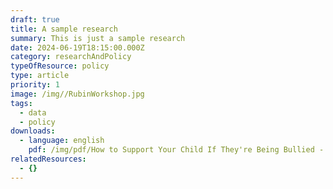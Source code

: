 ```yaml
---
draft: true
title: A sample research
summary: This is just a sample research
date: 2024-06-19T18:15:00.000Z
category: researchAndPolicy
typeOfResource: policy
type: article
priority: 1
image: /img//RubinWorkshop.jpg
tags:
  - data
  - policy
downloads:
  - language: english
    pdf: /img/pdf/How to Support Your Child If They're Being Bullied - Arabic.pdf
relatedResources:
  - {}
---
```


